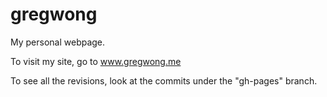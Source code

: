 # gregwong
My personal webpage.

To visit my site, go to
www.gregwong.me

To see all the revisions, look at the commits under the "gh-pages" branch.
